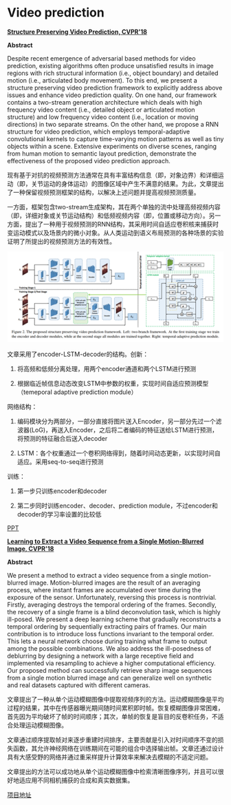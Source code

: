 # Video prediction

**[Structure Preserving Video Prediction, CVPR'18](http://openaccess.thecvf.com/content_cvpr_2018/papers/Xu_Structure_Preserving_Video_CVPR_2018_paper.pdf)**

**Abstract**

Despite recent emergence of adversarial based methods for video prediction, existing algorithms often produce unsatisfied results in image regions with rich structural information (i.e., object boundary) and detailed motion (i.e., articulated body movement). To this end, we present a structure preserving video prediction framework to explicitly address above issues and enhance video prediction quality. On one hand, our framework contains a two-stream generation architecture which deals with high frequency video content (i.e., detailed object or articulated motion structure) and low frequency video content (i.e., location or moving directions) in two separate streams. On the other hand, we propose a RNN structure for video prediction, which employs temporal-adaptive convolutional kernels to capture time-varying motion patterns as well as tiny objects within a scene. Extensive experiments on diverse scenes, ranging from human motion to semantic layout prediction, demonstrate the effectiveness of the proposed video prediction approach.

现有基于对抗的视频预测方法通常在具有丰富结构信息（即，对象边界）和详细运动（即，关节运动的身体运动）的图像区域中产生不满意的结果。为此，文章提出了一种保留视频预测框架的结构，以解决上述问题并提高视频预测质量。

一方面，框架包含two-stream生成架构，其在两个单独的流中处理高频视频内容（即，详细对象或关节运动结构）和低频视频内容（即，位置或移动方向）。另一方面，提出了一种用于视频预测的RNN结构，其采用时间自适应卷积核来捕获时变运动模式以及场景内的微小对象。从人类运动到语义布局预测的各种场景的实验证明了所提出的视频预测方法的有效性。

![](images/0047.png)

文章采用了encoder-LSTM-decoder的结构。创新：

1. 将高频和低频分离处理，用两个encoder通道和两个LSTM进行预测

2. 根据临近帧信息动态改变LSTM中参数的权重，实现时间自适应预测模型（temeporal adaptive prediction module）

网络结构：

1. 编码模块分为两部分，一部分直接将图片送入Encoder，另一部分先过一个滤波器(LoG)，再送入Encoder，之后将二者编码的特征送给LSTM进行预测，将预测的特征融合后送入decoder

2. LSTM：各个权重通过一个卷积网络得到，随着时间动态更新，以实现时间自适应。采用seq-to-seq进行预测

训练：

1. 第一步只训练encoder和decoder

2. 第二步同时训练encoder、decoder、prediction module，不过encoder和decoder的学习率设置的比较低

[PPT](http://www.icst.pku.edu.cn/struct/Seminar/YuzhangHu_181209/YuzhangHu_181209.pdf)

**[Learning to Extract a Video Sequence from a Single Motion-Blurred Image, CVPR'18](http://openaccess.thecvf.com/content_cvpr_2018/papers/Jin_Learning_to_Extract_CVPR_2018_paper.pdf)**

**Abstract**

We present a method to extract a video sequence from a single motion-blurred image. Motion-blurred images are the result of an averaging process, where instant frames are accumulated over time during the exposure of the sensor. Unfortunately, reversing this process is nontrivial. Firstly, averaging destroys the temporal ordering of the frames. Secondly, the recovery of a single frame is a blind deconvolution task, which is highly ill-posed. We present a deep learning scheme that gradually reconstructs a temporal ordering by sequentially extracting pairs of frames. Our main contribution is to introduce loss functions invariant to the temporal order. This lets a neural network choose during training what frame to output among the possible combinations. We also address the ill-posedness of deblurring by designing a network with a large receptive field and implemented via resampling to achieve a higher computational efficiency. Our proposed method can successfully retrieve sharp image sequences from a single motion blurred image and can generalize well on synthetic and real datasets captured with different cameras.

文章提出了一种从单个运动模糊图像中提取视频序列的方法。运动模糊图像是平均过程的结果，其中在传感器曝光期间随时间累积即时帧。恢复模糊图像非常困难，首先因为平均破坏了帧的时间顺序；其次，单帧的恢复是盲目的反卷积任务，不适合处理运动模糊图像。

文章通过顺序提取帧对来逐步重建时间排序，主要贡献是引入对时间顺序不变的损失函数，其允许神经网络在训练期间在可能的组合中选择输出帧。文章还通过设计具有大感受野的网络并通过重采样提升计算效率来解决去模糊的不适定问题。

文章提出的方法可以成功地从单个运动模糊图像中检索清晰图像序列，并且可以很好地适应用不同相机捕获的合成和真实数据集。

[项目地址](https://github.com/MeiguangJin/Learning-to-Extract-a-Video-Sequence-from-a-Single-Motion-Blurred-Image)
